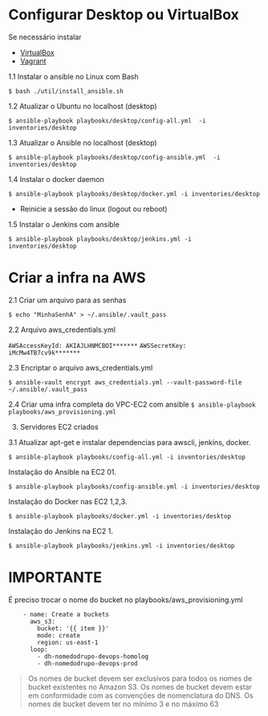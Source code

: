 # Configurar Desktop ou VirtualBox

Se necessário instalar 
* [VirtualBox](http://virtualbox.org/)
* [Vagrant](http://vagrantup.com/)

1.1 Instalar o ansible no Linux com Bash

`$ bash ./util/install_ansible.sh`

1.2 Atualizar o Ubuntu no localhost (desktop)

`$ ansible-playbook playbooks/desktop/config-all.yml  -i inventories/desktop`

1.3 Atualizar o Ansible no localhost (desktop)

`$ ansible-playbook playbooks/desktop/config-ansible.yml  -i inventories/desktop`

1.4 Instalar o docker daemon

`$ ansible-playbook playbooks/desktop/docker.yml -i inventories/desktop`

* Reinicie a sessão do linux (logout ou reboot)

1.5 Instalar o Jenkins com ansible

`$ ansible-playbook playbooks/desktop/jenkins.yml -i inventories/desktop`

# Criar a infra na AWS

2.1 Criar um arquivo para as senhas

`$ echo "MinhaSenhA" > ~/.ansible/.vault_pass`

2.2 Arquivo aws_credentials.yml

`AWSAccessKeyId: AKIAJLHNMCBOI*******`
`AWSSecretKey: iMcMw4TB7cv9k*******`

2.3 Encriptar o arquivo aws_credentials.yml

`$ ansible-vault encrypt aws_credentials.yml --vault-password-file ~/.ansible/.vault_pass`

2.4 Criar uma infra completa do VPC-EC2 com ansible
`$ ansible-playbook playbooks/aws_provisioning.yml`

3. Servidores EC2 criados

3.1 Atualizar apt-get e instalar dependencias para awscli, jenkins, docker.

`$ ansible-playbook playbooks/config-all.yml -i inventories/desktop`

Instalação do Ansible na EC2 01.

`$ ansible-playbook playbooks/config-ansible.yml -i inventories/desktop`

Instalação do Docker nas EC2 1,2,3.

`$ ansible-playbook playbooks/docker.yml -i inventories/desktop`

Instalação do Jenkins na EC2 1.

`$ ansible-playbook playbooks/jenkins.yml -i inventories/desktop`

# IMPORTANTE

É preciso trocar o nome do bucket no playbooks/aws_provisioning.yml
```
    - name: Create a buckets
      aws_s3:
        bucket: '{{ item }}'
        mode: create
        region: us-east-1
      loop:
        - dh-nomedodrupo-devops-homolog
        - dh-nomedodrupo-devops-prod
```

> Os nomes de bucket devem ser exclusivos para todos os nomes de bucket existentes no Amazon S3. Os nomes de bucket devem estar em conformidade com as convenções de nomenclatura do DNS. Os nomes de bucket devem ter no mínimo 3 e no máximo 63 


